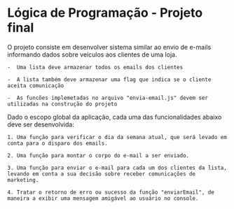 # Lógica de Programação - Projeto final

O projeto consiste em desenvolver  sistema similar ao envio de e-mails informando dados sobre veículos  aos clientes de uma loja.

    -  Uma lista deve armazenar todos os emails dos clientes

    -  A lista também deve armazenar uma flag que indica se o cliente aceita comunicação

    -  As funcões implemetadas no arquivo "envia-email.js" devem ser utilizadas na construção do projeto

Dado o escopo global da aplicação,  cada uma das funcionalidades abaixo deve ser desenvolvida:

    1. Uma função para verificar o dia da semana atual, que será levado em conta para o disparo dos emails.

    2. Uma função para montar o corpo do e-mail a ser enviado.

    3. Uma função para enviar o e-mail para cada um dos clientes da lista, levando em conta a sua decisão sobre receber comunicações de marketing.

    4. Tratar o retorno de erro ou sucesso da função "enviarEmail", de maneira a exibir uma mensagem amigável ao usuário no console.
